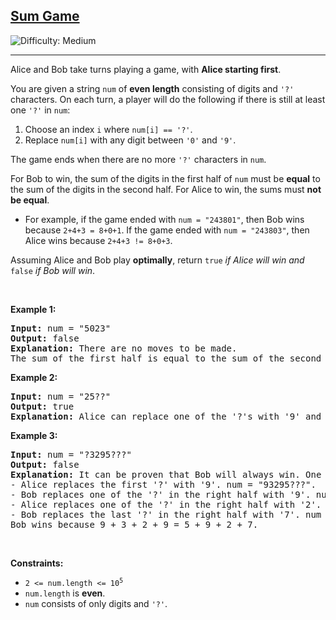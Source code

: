 <h2><a href="https://leetcode.com/problems/sum-game">Sum Game</a></h2> <img src='https://img.shields.io/badge/Difficulty-Medium-orange' alt='Difficulty: Medium' /><hr><p>Alice and Bob take turns playing a game, with <strong>Alice</strong><strong>&nbsp;starting first</strong>.</p>

<p>You are given a string <code>num</code> of <strong>even length</strong> consisting of digits and <code>&#39;?&#39;</code> characters. On each turn, a player will do the following if there is still at least one <code>&#39;?&#39;</code> in <code>num</code>:</p>

<ol>
	<li>Choose an index <code>i</code> where <code>num[i] == &#39;?&#39;</code>.</li>
	<li>Replace <code>num[i]</code> with any digit between <code>&#39;0&#39;</code> and <code>&#39;9&#39;</code>.</li>
</ol>

<p>The game ends when there are no more <code>&#39;?&#39;</code> characters in <code>num</code>.</p>

<p>For Bob&nbsp;to win, the sum of the digits in the first half of <code>num</code> must be <strong>equal</strong> to the sum of the digits in the second half. For Alice&nbsp;to win, the sums must <strong>not be equal</strong>.</p>

<ul>
	<li>For example, if the game ended with <code>num = &quot;243801&quot;</code>, then Bob&nbsp;wins because <code>2+4+3 = 8+0+1</code>. If the game ended with <code>num = &quot;243803&quot;</code>, then Alice&nbsp;wins because <code>2+4+3 != 8+0+3</code>.</li>
</ul>

<p>Assuming Alice and Bob play <strong>optimally</strong>, return <code>true</code> <em>if Alice will win and </em><code>false</code> <em>if Bob will win</em>.</p>

<p>&nbsp;</p>
<p><strong class="example">Example 1:</strong></p>

<pre>
<strong>Input:</strong> num = &quot;5023&quot;
<strong>Output:</strong> false
<strong>Explanation:</strong> There are no moves to be made.
The sum of the first half is equal to the sum of the second half: 5 + 0 = 2 + 3.
</pre>

<p><strong class="example">Example 2:</strong></p>

<pre>
<strong>Input:</strong> num = &quot;25??&quot;
<strong>Output:</strong> true
<strong>Explanation: </strong>Alice can replace one of the &#39;?&#39;s with &#39;9&#39; and it will be impossible for Bob to make the sums equal.
</pre>

<p><strong class="example">Example 3:</strong></p>

<pre>
<strong>Input:</strong> num = &quot;?3295???&quot;
<strong>Output:</strong> false
<strong>Explanation:</strong> It can be proven that Bob will always win. One possible outcome is:
- Alice replaces the first &#39;?&#39; with &#39;9&#39;. num = &quot;93295???&quot;.
- Bob replaces one of the &#39;?&#39; in the right half with &#39;9&#39;. num = &quot;932959??&quot;.
- Alice replaces one of the &#39;?&#39; in the right half with &#39;2&#39;. num = &quot;9329592?&quot;.
- Bob replaces the last &#39;?&#39; in the right half with &#39;7&#39;. num = &quot;93295927&quot;.
Bob wins because 9 + 3 + 2 + 9 = 5 + 9 + 2 + 7.
</pre>

<p>&nbsp;</p>
<p><strong>Constraints:</strong></p>

<ul>
	<li><code>2 &lt;= num.length &lt;= 10<sup>5</sup></code></li>
	<li><code>num.length</code> is <strong>even</strong>.</li>
	<li><code>num</code> consists of only digits and <code>&#39;?&#39;</code>.</li>
</ul>
